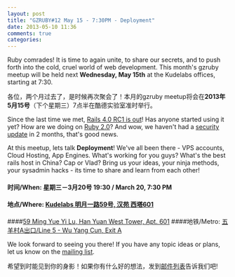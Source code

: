 ```yaml
---
layout: post
title: "GZRUBY#12 May 15 - 7:30PM - Deployment"
date: 2013-05-10 11:36
comments: true
categories: 
---
```



Ruby comrades! It is time to again unite, to share our secrets, and to push forth into the cold, cruel world of web development. This month's gzruby meetup will be held next **Wednesday, May 15th** at the Kudelabs offices, starting at 7:30.

各位，两个月过去了，是时候再次聚会了！本月的gzruby meetup将会在**2013年5月15号**（下个星期三）7点半在酷德实验室准时举行。

Since the last time we met, [Rails 4.0 RC1 is out](http://weblog.rubyonrails.org/2013/5/1/Rails-4-0-release-candidate-1/)! Has anyone started using it yet? How are we doing on [Ruby 2.0](https://blog.heroku.com/archives/2013/3/6/matz_highlights_ruby_2_0_at_waza)? And wow, we haven't had a [security update](http://weblog.rubyonrails.org/2013/5/1/Rails-4-0-release-candidate-1/) in 2 months, that's good news.

At this meetup, lets talk **Deployment**! We've all been there - VPS accounts, Cloud Hosting, App Engines. What's working for you guys? What's the best rails host in China? Cap or Vlad? Bring us your ideas, your ninja methods, your sysadmin hacks - its time to share and learn from each other! 

#### 时间/When: 星期三－3月20号 19:30 / March 20, 7:30 PM
#### 地点/Where: [Kudelabs 明月一路59号, 汉苑 西塔601](http://gz.o.cn/13105)
####[59 Ming Yue Yi Lu, Han Yuan West Tower, Apt. 601](http://gz.o.cn/13105)
####地铁/Metro: [五羊村A出口/Line 5 - Wu Yang Cun, Exit A](http://www.exploregz.com/metro/pedia/station/wuyangcun/)


We look forward to seeing you there! If you have any topic ideas or plans, let us know on the [mailing list](https://groups.google.com/forum/?fromgroups#!forum/gzruby).

希望到时能见到你的身影！如果你有什么好的想法，发到[邮件列表](https://groups.google.com/forum/?fromgroups#!forum/gzruby)告诉我们吧!
